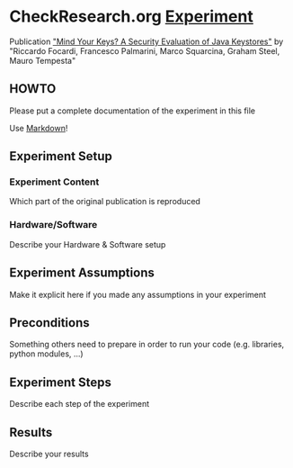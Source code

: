 # CheckResearch.org [Experiment](https://checkresearch.org/Experiment/View/edd9ad12-f2e7-4987-8193-aed21e9beb17)

 Publication ["Mind Your Keys? A Security Evaluation of Java Keystores"](https://dblp.uni-trier.de/search?q=Mind+Your+Keys%3F+A+Security+Evaluation+of+Java+Keystores) by "Riccardo Focardi, Francesco Palmarini, Marco Squarcina, Graham Steel, Mauro Tempesta"

## HOWTO

Please put a complete documentation of the experiment in this file

Use [Markdown](https://guides.github.com/features/mastering-markdown/)!

## Experiment Setup

### Experiment Content

Which part of the original publication is reproduced

### Hardware/Software

Describe your Hardware & Software setup

## Experiment Assumptions

Make it explicit here if you made any assumptions in your experiment

## Preconditions

Something others need to prepare in order to run your code (e.g. libraries, python modules, ...)

## Experiment Steps

Describe each step of the experiment

## Results

Describe your results